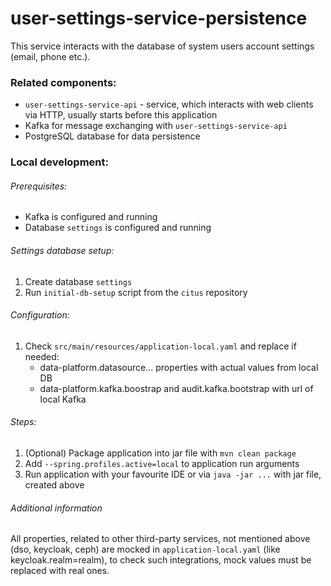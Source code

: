 # user-settings-service-persistence

This service interacts with the database of system users account settings (email, phone etc.).

### Related components:
* `user-settings-service-api` - service, which interacts with web clients via HTTP, usually starts before this application
* Kafka for message exchanging with `user-settings-service-api`
* PostgreSQL database for data persistence

### Local development:
###### Prerequisites:
* Kafka is configured and running
* Database `settings` is configured and running

###### Settings database setup:
1. Create database `settings`
1. Run `initial-db-setup` script from the `citus` repository

###### Configuration:
1. Check `src/main/resources/application-local.yaml` and replace if needed:
   * data-platform.datasource... properties with actual values from local DB
   * data-platform.kafka.boostrap and audit.kafka.bootstrap with url of local Kafka

###### Steps:
1. (Optional) Package application into jar file with `mvn clean package`
1. Add `--spring.profiles.active=local` to application run arguments
1. Run application with your favourite IDE or via `java -jar ...` with jar file, created above

###### Additional information
All properties, related to other third-party services, not mentioned above (dso, keycloak, ceph) are mocked in `application-local.yaml` (like keycloak.realm=realm), to check such integrations, mock values must be replaced with real ones.
